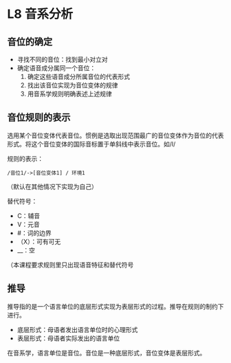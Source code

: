 # L8 音系分析

## 音位的确定

- 寻找不同的音位：找到最小对立对
- 确定语音成分属同一个音位：
    1. 确定这些语音成分所属音位的代表形式
    2. 找出该音位实现为音位变体的规律
    3. 用音系学规则明确表述上述规律

## 音位规则的表示

选用某个音位变体代表音位。惯例是选取出现范围最广的音位变体作为音位的代表形式。将这个音位变体的国际音标置于单斜线中表示音位。如/l/

规则的表示：

```
/音位1/->[音位变体1] / 环境1
```

（默认在其他情况下实现为自己）

替代符号：
- C：辅音
- V：元音
- #：词的边界
- （X）：可有可无
- __：空

（本课程要求规则里只出现语音特征和替代符号

## 推导

推导指的是一个语言单位的底层形式实现为表层形式的过程。推导在规则的制约下进行。

- 底层形式：母语者发出语言单位时的心理形式
- 表层形式：母语者实际发出的语言单位

在音系学，语言单位是音位。音位是一种底层形式，音位变体是表层形式。

